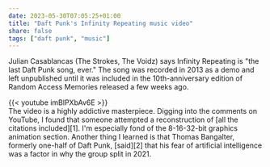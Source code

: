 ```yaml
---
date: 2023-05-30T07:05:25+01:00
title: "Daft Punk's Infinity Repeating music video"
share: false
tags: ["daft punk", "music"]
---
```

Julian Casablancas (The Strokes, The Voidz) says Infinity Repeating is "the last Daft Punk song, ever." The song was
recorded in 2013 as a demo and left unpublished until it was included in the 10th-anniversary edition of Random Access
Memories released a few weeks ago.

{{< youtube imBlPXbAv6E >}}
<br/>
The video is a highly addictive masterpiece. Digging into the comments on YouTube, I found that someone attempted a
reconstruction of [all the citations included][1]. I'm especially fond of the 8-16-32-bit graphics animation section.
Another thing I learned is that Thomas Bangalter, formerly one-half of Daft Punk, [said][2] that his fear of artificial
intelligence was a factor in why the group split in 2021.

